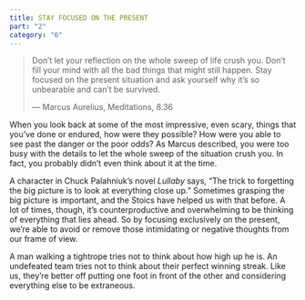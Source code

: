 ```yaml
---
title: STAY FOCUSED ON THE PRESENT
part: "2"
category: "6"
---
```


> Don’t let your reflection on the whole sweep of life crush you. Don’t fill your mind with all the bad things that might still happen. Stay focused on the present situation and ask yourself why it’s so unbearable and can’t be survived.
>
> — Marcus Aurelius, Meditations, 8.36

When you look back at some of the most impressive, even scary, things that you’ve done or endured, how were they possible? How were you able to see past the danger or the poor odds? As Marcus described, you were too busy with the details to let the whole sweep of the situation crush you. In fact, you probably didn’t even think about it at the time.

A character in Chuck Palahniuk’s novel _Lullaby_ says, “The trick to forgetting the big picture is to look at everything close up.” Sometimes grasping the big picture is important, and the Stoics have helped us with that before. A lot of times, though, it’s counterproductive and overwhelming to be thinking of everything that lies ahead. So by focusing exclusively on the present, we’re able to avoid or remove those intimidating or negative thoughts from our frame of view.

A man walking a tightrope tries not to think about how high up he is. An undefeated team tries not to think about their perfect winning streak. Like us, they’re better off putting one foot in front of the other and considering everything else to be extraneous.
